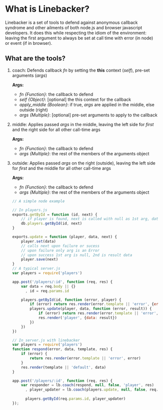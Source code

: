 # What is Linebacker?

Linebacker is a set of tools to defend against anonymous callback syndrome
and other ailments of both node.js and browser javascript developers. It does
this while respecting the idiom of the environment: leaving the first argument
to always be set at call time with error (in node) or event (if in browser).

## What are the tools?

1. coach: Defends callback _fn_ by setting the **this** context (_self_),
    pre-set arguments (_args_)

    **Args:**
    - _fn {Function}_: the callback to defend
    - _self {Object}_: [optional] the this context for the callback
    - _apply_middle {Boolean}_: if true, _args_ are applied in the middle, 
     else outside (right) 
    - _args {Multiple}_: [optional] pre-set arguments to apply to the callback

2. middle: Applies passed _args_ in the middle, leaving the left side for _first_
    and the right side for all other call-time args

    **Args:**
    - _fn {Function}_: the callback to defend
    - _args {Multiple}_: the rest of the members of the arguments object

3. outside: Applies passed _args_ on the right (outside), leaving the left side for _first_
    and the middle for all other call-time args

    **Args:**
    - _fn {Function}_: the callback to defend
    - _args {Multiple}_: the rest of the members of the arguments object 


    ```javascript
    // A simple node example
    
    // In players.js
    exports.getById = function (id, next) {
        // if player is found, next is called with null as 1st arg, data as 2nd
        db.players.getById(id, next)
    }
    
    exports.update = function (player, data, next) {
        player.set(data)
        // calls next upon failure or sucess
        // upon failure only arg is an Error
        // upon success 1st arg is null, 2nd is result data
        player.save(next)
    }
    // A typical server.js
    var players = require('players')

    app.post('/players/:id', function (req, res) {
        var data = req.body || {}
          , id = req.params.id

        players.getById(id, function (error, player) {
            if (error) return res.render(error.template || 'error', {error: error, data: data})
            players.update(player, data, function (error, result)) {
                if (error) return res.render(error.template || 'error', error)
                res.render('player', {data: result})
            })
        })
    })

    // In server.js with linebacker
    var players = require('players')
    function respond(error, data, template, res) {
        if (error) {
            return res.render(error.template || 'error', error)
        }
        res.render(template || 'default', data)
    }

    app.post('/players/:id', function (req, res) {
        var responder = lb.coach(respond, null, false, 'player', res)
          , player_updater = lb.coach(players.update, null, false, req.body || {}, responder)
          
          players.getById(req.params.id, player_updater)
    });
    
    ```